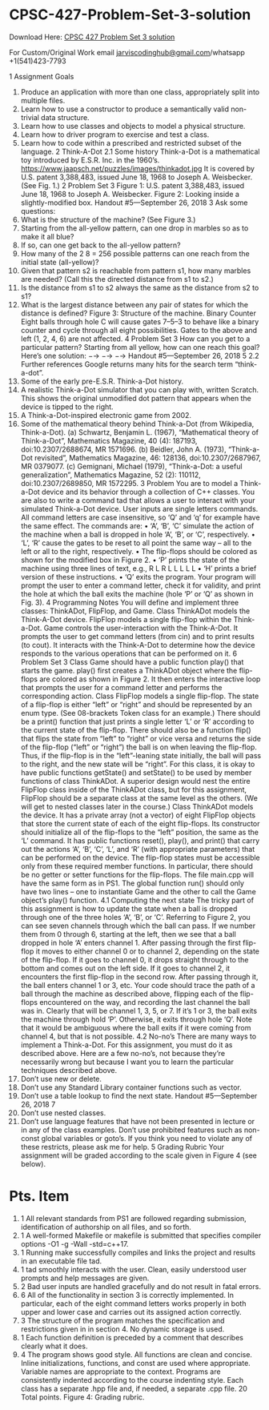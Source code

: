 # CPSC-427-Problem-Set-3-solution

Download Here: [CPSC 427 Problem Set 3 solution](https://jarviscodinghub.com/assignment/cpsc-427-problem-set-3-solution/)

For Custom/Original Work email jarviscodinghub@gmail.com/whatsapp +1(541)423-7793

1 Assignment Goals
1. Produce an application with more than one class, appropriately split into multiple files.
2. Learn how to use a constructor to produce a semantically valid non-trivial data structure.
3. Learn how to use classes and objects to model a physical structure.
4. Learn how to driver program to exercise and test a class.
5. Learn how to code within a prescribed and restricted subset of the language.
2 Think-A-Dot
2.1 Some history
Think-a-Dot is a mathematical toy introduced by E.S.R. Inc. in the 1960’s.
https://www.jaapsch.net/puzzles/images/thinkadot.jpg
It is covered by U.S. patent 3,388,483, issued June 18, 1968 to Joseph A. Weisbecker. (See Fig. 1.)
2 Problem Set 3
Figure 1: U.S. patent 3,388,483, issued June 18, 1968 to Joseph A. Weisbecker.
Figure 2: Looking inside a slightly-modified box.
Handout #5—September 26, 2018 3
Ask some questions:
1. What is the structure of the machine? (See Figure 3.)
2. Starting from the all-yellow pattern, can one drop in marbles so as to make it all blue?
3. If so, can one get back to the all-yellow pattern?
4. How many of the 2
8 = 256 possible patterns can one reach from the initial state (all-yellow)?
5. Given that pattern s2 is reachable from pattern s1, how many marbles are needed? (Call this
the directed distance from s1 to s2.)
6. Is the distance from s1 to s2 always the same as the distance from s2 to s1?
7. What is the largest distance between any pair of states for which the distance is defined?
Figure 3: Structure of the machine.
Binary Counter
Eight balls through hole C will cause gates 7–5–3
to behave like a binary counter and cycle through
all eight possibilities.
Gates to the above and left (1, 2, 4, 6) are not
affected.
4 Problem Set 3
How can you get to a particular pattern?
Starting from all yellow, how can one reach this goal?
Here’s one solution:
−→
−→
−→
Handout #5—September 26, 2018 5
2.2 Further references
Google returns many hits for the search term “think-a-dot”.
1. Some of the early pre-E.S.R. Think-a-Dot history.
2. A realistic Think-a-Dot simulator that you can play with, written Scratch. This shows the
original unmodified dot pattern that appears when the device is tipped to the right.
3. A Think-a-Dot-inspired electronic game from 2002.
4. Some of the mathematical theory behind Think-a-Dot (from Wikipedia, Think-a-Dot).
(a) Schwartz, Benjamin L. (1967), “Mathematical theory of Think-a-Dot”, Mathematics
Magazine, 40 (4): 187193, doi:10.2307/2688674, MR 1571696.
(b) Beidler, John A. (1973), “Think-a-Dot revisited”, Mathematics Magazine, 46: 128136,
doi:10.2307/2687967, MR 0379077.
(c) Gemignani, Michael (1979), “Think-a-Dot: a useful generalization”, Mathematics Magazine, 52 (2): 110112, doi:10.2307/2689850, MR 1572295.
3 Problem
You are to model a Think-a-Dot device and its behavior through a collection of C++ classes. You
are also to write a command tad that allows a user to interact with your simulated Think-a-Dot
device. User inputs are single letters commands. All command letters are case insensitive, so ‘Q’
and ‘q’ for example have the same effect. The commands are:
• ‘A’, ‘B’, ‘C’ simulate the action of the machine when a ball is dropped in hole ‘A’, ‘B’, or ‘C’,
respectively.
• ‘L’, ‘R’ cause the gates to be reset to all point the same way – all to the left or all to the right,
respectively.
• The flip-flops should be colored as shown for the modified box in Figure 2.
• ‘P’ prints the state of the machine using three lines of text, e.g.,
R L R
L L
L L L
• ‘H’ prints a brief version of these instructions.
• ‘Q’ exits the program.
Your program will prompt the user to enter a command letter, check it for validity, and print the
hole at which the ball exits the machine (hole ‘P’ or ‘Q’ as shown in Fig. 3).
4 Programming Notes
You will define and implement three classes: ThinkADot, FlipFlop, and Game. Class
ThinkADot models the Think-A-Dot device. FlipFlop models a single flip-flop within the
Think-a-Dot. Game controls the user-interaction with the Think-A-Dot. It prompts the user to get
command letters (from cin) and to print results (to cout). It interacts with the Think-A-Dot to
determine how the device responds to the various operations that can be performed on it.
6 Problem Set 3
Class Game should have a public function play() that starts the game. play() first creates
a ThinkADot object where the flip-flops are colored as shown in Figure 2. It then enters the
interactive loop that prompts the user for a command letter and performs the corresponding action.
Class FlipFlop models a single flip-flop. The state of a flip-flop is either “left” or “right”
and should be represented by an enum type. (See 08-brackets Token class for an example.) There
should be a print() function that just prints a single letter ‘L’ or ‘R’ according to the current state
of the flip-flop. There should also be a function flip() that flips the state from “left” to “right”
or vice versa and returns the side of the flip-flop (“left” or “right”) the ball is on when leaving the
flip-flop. Thus, if the flip-flop is in the “left”-leaning state initially, the ball will pass to the right,
and the new state will be “right”.
For this class, it is okay to have public functions getState() and setState() to be used
by member functions of class ThinkADot. A superior design would nest the entire FlipFlop
class inside of the ThinkADot class, but for this assignment, FlipFlop should be a separate
class at the same level as the others. (We will get to nested classes later in the course.)
Class ThinkADot models the device. It has a private array (not a vector) of eight FlipFlop
objects that store the current state of each of the eight flip-flops. Its constructor should initialize all of
the flip-flops to the “left” position, the same as the ‘L’ command. It has public functions reset(),
play(), and print() that carry out the actions ‘A’, ‘B’, ‘C’, ‘L’, and ‘R’ (with appropriate
parameters) that can be performed on the device. The flip-flop states must be accessible only from
these required member functions. In particular, there should be no getter or setter functions for the
flip-flops.
The file main.cpp will have the same form as in PS1. The global function run() should only
have two lines – one to instantiate Game and the other to call the Game object’s play() function.
4.1 Computing the next state
The tricky part of this assignment is how to update the state when a ball is dropped through one of
the three holes ‘A’, ‘B’, or ‘C’. Referring to Figure 2, you can see seven channels through which
the ball can pass. If we number them from 0 through 6, starting at the left, then we see that a ball
dropped in hole ‘A’ enters channel 1. After passing through the first flip-flop it moves to either
channel 0 or to channel 2, depending on the state of the flip-flop. If it goes to channel 0, it drops
straight through to the bottom and comes out on the left side. If it goes to channel 2, it encounters
the first flip-flop in the second row. After passing through it, the ball enters channel 1 or 3, etc.
Your code should trace the path of a ball through the machine as described above, flipping each
of the flip-flops encountered on the way, and recording the last channel the ball was in. Clearly that
will be channel 1, 3, 5, or 7. If it’s 1 or 3, the ball exits the machine through hold ‘P’. Otherwise, it
exits through hole ‘Q’. Note that it would be ambiguous where the ball exits if it were coming from
channel 4, but that is not possible.
4.2 No-no’s
There are many ways to implement a Think-a-Dot. For this assignment, you must do it as described
above. Here are a few no-no’s, not because they’re necessarily wrong but because I want you to
learn the particular techniques described above.
1. Don’t use new or delete.
2. Don’t use any Standard Library container functions such as vector.
3. Don’t use a table lookup to find the next state.
Handout #5—September 26, 2018 7
4. Don’t use nested classes.
5. Don’t use language features that have not been presented in lecture or in any of the class
examples. Don’t use prohibited features such as non-const global variables or goto’s.
If you think you need to violate any of these restricts, please ask me for help.
5 Grading Rubric
Your assignment will be graded according to the scale given in Figure 4 (see below).
# Pts. Item
1. 1 All relevant standards from PS1 are followed regarding submission, identification of authorship on all files, and so forth.
2. 1 A well-formed Makefile or makefile is submitted that specifies compiler
options -O1 -g -Wall -std=c++17.
3. 1 Running make successfully compiles and links the project and results in an
executable file tad.
4. 1 tad smoothly interacts with the user. Clean, easily understood user prompts
and help messages are given.
5. 2 Bad user inputs are handled gracefully and do not result in fatal errors.
6. 6 All of the functionality in section 3 is correctly implemented. In particular, each
of the eight command letters works properly in both upper and lower case and
carries out its assigned action correctly.
7. 3 The structure of the program matches the specification and restrictions given in
in section 4. No dynamic storage is used.
8. 1 Each function definition is preceded by a comment that describes clearly what
it does.
9. 4 The program shows good style. All functions are clean and concise. Inline initializations, functions, and const are used where appropriate. Variable names
are appropriate to the context. Programs are consistently indented according to
the course indenting style. Each class has a separate .hpp file and, if needed, a
separate .cpp file.
20 Total points.
Figure 4: Grading rubric.
